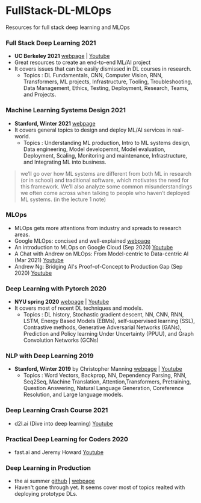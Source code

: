 # FullStack-DL-MLOps
Resources for full stack deep learning and MLOps 

### Full Stack Deep Learning 2021
- **UC Berkeley 2021** [webpage](https://fullstackdeeplearning.com/spring2021/) | [Youtube](https://www.youtube.com/playlist?list=PL1T8fO7ArWlcWg04OgNiJy91PywMKT2lv)
- Great resources to create an end-to-end ML/AI project
- It covers issues that can be easily dismissed in DL courses in research.
  - Topics : DL Fundamentals, CNN, Computer Vision, RNN, Transformers, ML projects, Infrastructure, Tooling, Troubleshooting, Data Management, Ethics, Testing, Deployment, Research, Teams, and Projects. 


### Machine Learning Systems Design 2021
- **Stanford, Winter 2021** [webpage](https://stanford-cs329s.github.io/syllabus.html)
- It covers general topics to design and deploy ML/AI services in real-world.
  - Topics : Understanding ML production, Intro to ML systems design, Data engineering, Model developemnt, Model evaluation, Deployment, Scaling, Monitoring and maintenance, Infrastructure, and Integrating ML into business.
> we’ll go over how ML systems are different from both ML in research (or in school) and traditional software, which motivates the need for this framework. We’ll also analyze some common misunderstandings we often come across when talking to people who haven’t deployed ML systems. (in the lecture 1 note)


### MLOps
- MLOps gets more attentions from industry and spreads to research areas.
- Google MLOps: concised and well-explained [webpage](https://cloud.google.com/solutions/machine-learning/mlops-continuous-delivery-and-automation-pipelines-in-machine-learning)
- An introduction to MLOps on Google Cloud (Sep 2020) [Youtube](https://www.youtube.com/watch?v=6gdrwFMaEZ0)
- A Chat with Andrew on MLOps: From Model-centric to Data-centric AI (Mar 2021) [Youtube](https://www.youtube.com/watch?v=06-AZXmwHjo)
- Andrew Ng: Bridging AI's Proof-of-Concept to Production Gap (Sep 2020) [Youtube](https://www.youtube.com/watch?v=tsPuVAMaADY)


### Deep Learning with Pytorch 2020
- **NYU spring 2020** [webpage](https://atcold.github.io/pytorch-Deep-Learning/) | [Youtube](https://www.youtube.com/playlist?list=PLLHTzKZzVU9eaEyErdV26ikyolxOsz6mq)
- It covers most of recent DL techniques and models. 
  - Topics : DL history, Stochastic gradient descent, NN, CNN, RNN, LSTM, Energy Based Models (EBMs), self-supervised learning (SSL), Contrastive methods, Generative Adversarial Networks (GANs), Prediction and Policy learning Under Uncertainty (PPUU), and Graph Convolution Networks (GCNs)


### NLP with Deep Learning 2019
- **Stanford, Winter 2019** by Christopher Manning [webpage](http://web.stanford.edu/class/cs224n/index.html#schedule) | [Youtube](https://www.youtube.com/watch?v=8rXD5-xhemo&list=PLoROMvodv4rOhcuXMZkNm7j3fVwBBY42z) 
  - Topics : Word Vectors, Backprop, NN, Dependency Parsing, RNN, Seq2Seq, Machine Translation, Attention,Transformers, Pretraining, Question Answering, Natural Language Generation, Coreference Resolution, and Large language models.


### Deep Learning Crash Course 2021
- d2l.ai (Dive into deep learning) [Youtube](https://www.youtube.com/playlist?list=PLZSO_6-bSqHQsDaBNtcFwMQuJw_djFnbd)


### Practical Deep Learning for Coders 2020
- fast.ai and Jeremy Howard [Youtube](https://www.youtube.com/watch?v=0oyCUWLL_fU) 


### Deep Learning in Production
- the ai summer [github](https://github.com/The-AI-Summer/Deep-Learning-In-Production) | [webpage](https://theaisummer.com/)
- Haven't gone through yet. It seems cover most of topics realted with deploying prototype DLs. 

